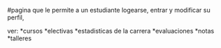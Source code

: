 #pagina que le permite a un estudiante logearse, entrar y modificar su perfil, 

ver:
 *cursos
 *electivas
 *estadisticas de la carrera
 *evaluaciones 
 *notas
 *talleres
